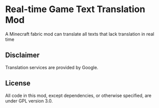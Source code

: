 # Real-time Game Text Translation Mod

A Minecraft fabric mod can translate all texts that lack translation in real time

## Disclaimer

Translation services are provided by Google.

## License

All code in this mod, except dependencies, or otherwise specified, are under GPL version 3.0.
